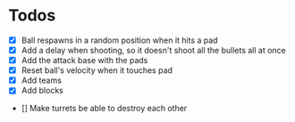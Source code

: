 # Todos

* [x] Ball respawns in a random position when it hits a pad
* [x] Add a delay when shooting, so it doesn't shoot all the bullets all at once
* [x] Add the attack base with the pads
* [x] Reset ball's velocity when it touches pad
* [x] Add teams
* [x] Add blocks
* [] Make turrets be able to destroy each other
